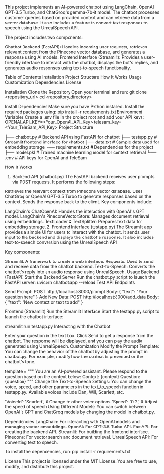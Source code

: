 This project implements an AI-powered chatbot using LangChain, OpenAI GPT-3.5 Turbo, and 
ChatGroq's gemma-7b-it model. The chatbot processes customer queries based on 
provided context and can retrieve data from a vector database. It also includes a 
feature to convert text responses to speech using the UnrealSpeech API.

The project includes two components:

Chatbot Backend (FastAPI): Handles incoming user requests, retrieves relevant context from the Pinecone vector database, 
and generates a response using AI models.
Frontend Interface (Streamlit): Provides a user-friendly interface to interact with the chatbot, displays 
the bot's replies, and generates audio responses using text-to-speech functionality.

Table of Contents
Installation
Project Structure
How It Works
Usage
Customization
Dependencies
License

Installation
Clone the Repository
Open your terminal and run:
git clone <repository_url>
cd <repository_directory>

Install Dependencies
Make sure you have Python installed. Install the required packages using:
pip install -r requirements.txt
Environment Variables
Create a .env file in the project root and add your API keys:
OPENAI_API_KEY=<Your_OpenAI_API_Key>
telesam_key=<Your_TeleSam_API_Key>
Project Structure


├── chatbot.py                  # Backend API using FastAPI for chatbot
├── testapp.py                  # Streamlit frontend interface for chatbot
├── data.txt                    # Sample data used for embedding storage
├── requirements.txt            # Dependencies for the project
├── model.pkl                   # Trained machine learning model for context retrieval
└── .env                        # API keys for OpenAI and TeleSam


How It Works
1. Backend API (chatbot.py)
The FastAPI backend receives user prompts via POST requests. It performs the following steps:

Retrieves the relevant context from Pinecone vector database.
Uses ChatGroq or OpenAI GPT-3.5 Turbo to generate responses based on the context.
Sends the response back to the client.
Key components include:

LangChain's ChatOpenAI: Handles the interaction with OpenAI's GPT model.
LangChain's PineconeVectorStore: Manages document retrieval using embeddings.
TextLoader & TextSplitter: Prepares text data for embedding storage.
2. Frontend Interface (testapp.py)
The Streamlit app provides a simple UI for users to interact with the chatbot. 
It sends user input to the backend and displays the chatbot's response. It also includes 
text-to-speech conversion using the UnrealSpeech API.

Key components:

Streamlit: A framework to create a web interface.
Requests: Used to send and receive data from the chatbot backend.
Text-to-Speech: Converts the chatbot's reply into an audio response using UnrealSpeech.
Usage
Backend (FastAPI)
Start the Backend Server Run the chatbot.py script to launch the FastAPI server:
uvicorn chatbot:app --reload
Test API Endpoints

Send Prompt:
POST http://localhost:8000/prompt
Body:
{
  "text": "Your question here"
}
Add New Data:
POST http://localhost:8000/add_data
Body:
{
  "text": "New context or text to add"
}

Frontend (Streamlit)
Run the Streamlit Interface Start the testapp.py script to launch the chatbot interface:

streamlit run testapp.py
Interacting with the Chatbot

Enter your question in the text box.
Click Send to get a response from the chatbot.
The response will be displayed, and you can play the audio generated using UnrealSpeech.
Customization
Modify the Prompt Template: You can change the behavior of the chatbot by adjusting the prompt in chatbot.py. 
For example, modify how the context is presented or the chatbot's tone.

template = """
You are an AI-powered assistant. Please respond to the question based on the context below:
Context: {context}
Question: {question}
"""
Change the Text-to-Speech Settings: You can change the voice, speed, and other parameters in the text_to_speech function in testapp.py. Available voices include Dan, Will, Scarlett, etc.


'VoiceId': 'Scarlett', # Change to other voice options
'Speed': '0.2', # Adjust the speed of speech
Using Different Models: You can switch between OpenAI's GPT and ChatGroq models by changing the model in chatbot.py.

Dependencies
LangChain: For interacting with OpenAI models and managing vector embeddings.
OpenAI: For GPT-3.5 Turbo API.
FastAPI: For creating the backend API.
Streamlit: For building the frontend interface.
Pinecone: For vector search and document retrieval.
UnrealSpeech API: For converting text to speech.

To install the dependencies, run:
pip install -r requirements.txt

License
This project is licensed under the MIT License. You are free to use, modify, and distribute this project.

